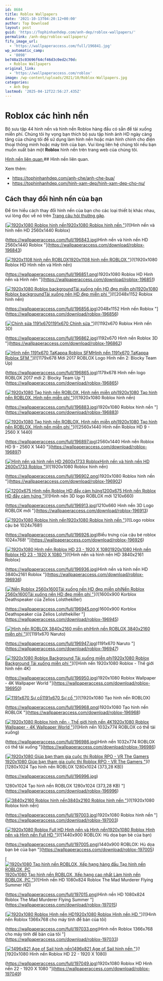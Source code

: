 ```yaml
---
id: 8684
title: Roblox Wallpapers
date: '2021-10-13T04:20:12+00:00'
author: Top Download
layout: post
guid: 'https://Tophinhanhdep.com/anh-dep/roblox-wallpapers/'
permalink: /anh-dep/roblox-wallpapers/
fifu_image_url:
  - 'https://wallpaperaccess.com/full/196841.jpg'
wp_automatic_camp:
  - '8098'
be748a15c03696f64cf46d3c0ed2c70d:
  - Roblox Wallpapers
original_link:
  - 'https://wallpaperaccess.com/roblox'
image: /wp-content/uploads/2021/10/Roblox-Wallpapers.jpg
categories:
  - Ảnh Đẹp
lastmod: '2025-04-12T22:56:27.435Z'
---
```

# Roblox các hình nền

Bộ sưu tập 44 hình nền và hình nền Roblox hàng đầu có sẵn để tải xuống miễn phí. Chúng tôi hy vọng bạn thích bộ sưu tập hình ảnh HD ngày càng tăng của chúng tôi để sử dụng làm hình nền hoặc màn hình chính cho điện thoại thông minh hoặc máy tính của bạn. Vui lòng liên hệ chúng tôi nếu bạn muốn xuất bản một **Roblox** hình nền trên trang web của chúng tôi.

[Hình nền liên quan ](#related) ## Hình nền liên quan.

   
 Xem thêm:

   
- <https://tophinhanhdep.com/anh-che/anh-che-bua/>
- <https://tophinhanhdep.com/hinh-xam-dep/hinh-xam-dep-cho-nu/>

## Cách thay đổi hình nền của bạn

Để tìm hiểu cách thay đổi hình nền của bạn cho các loại thiết bị khác nhau, vui lòng đọc về nó trên [Trang câu hỏi thường gặp](https://tophinhanhdep.com/faq/).

  
[[![1920x1080 Roblox hình nền](https://wallpaperaccess.com/full/196841.jpg)1920x1080 Roblox hình nền "](https://wallpaperaccess.com/download/roblox-196841)](![Hình nền và hình nền HD 2560x1440 Roblox)

(https://wallpaperaccess.com/full/196843.jpg)Hình nền và hình nền HD 2560x1440 Roblox "](https://wallpaperaccess.com/download/roblox-196843)

[[![1920x1108 hình nền ROBLOX](https://wallpaperaccess.com/full/196844.jpg)1920x1108 hình nền ROBLOX "](https://wallpaperaccess.com/download/roblox-196844)](![1920x1080 Roblox HD Hình nền và Hình nền)

(https://wallpaperaccess.com/full/196851.png)1920x1080 Roblox HD Hình nền và Hình nền "](https://wallpaperaccess.com/download/roblox-196851)

[[![1920x1080 Roblox backgroundTải xuống nền HD đẹp miễn phí](https://wallpaperaccess.com/full/196855.jpg)1920x1080 Roblox backgroundTải xuống nền HD đẹp miễn phí "](https://wallpaperaccess.com/download/roblox-196855)](![2048x1152 Roblox hình nền)

(https://wallpaperaccess.com/full/196856.jpg)2048x1152 Hình nền Roblox "](https://wallpaperaccess.com/download/roblox-196856)

[[![Chỉnh sửa 1191x670](https://wallpaperaccess.com/full/196861.jpg)1191x670 Chỉnh sửa "](https://wallpaperaccess.com/download/roblox-196861)](![1192x670 Roblox Hình nền 3D)

(https://wallpaperaccess.com/full/196862.jpg)1192x670 Hình nền Roblox 3D "](https://wallpaperaccess.com/download/roblox-196862)

[[![Hình nền 1191x670 TaKappa Roblox SFM](https://wallpaperaccess.com/full/196863.jpg)Hình nền 1191x670 TaKappa Roblox SFM "](https://wallpaperaccess.com/download/roblox-196863)](![1179x678 Mới 2017 ROBLOX Logo Hình nền 2: Blocky Team Up)

(https://wallpaperaccess.com/full/196865.jpg)1179x678 Hình nền logo ROBLOX 2017 mới 2: Blocky Team Up "](https://wallpaperaccess.com/download/roblox-196865)

[[![1920x1080 Tạo hình nền ROBLOX.  Hình nền miễn phí](https://wallpaperaccess.com/full/196882.jpg)1920x1080 Tạo hình nền ROBLOX. Hình nền miễn phí "](https://wallpaperaccess.com/download/roblox-196882)](![1920x1080 Roblox hình nền)

(https://wallpaperaccess.com/full/196883.jpg)1920x1080 Roblox hình nền "](https://wallpaperaccess.com/download/roblox-196883)

[[![1920x1080 Tạo hình nền ROBLOX.  Hình nền miễn phí](https://wallpaperaccess.com/full/196891.png)1920x1080 Tạo hình nền ROBLOX. Hình nền miễn phí "](https://wallpaperaccess.com/download/roblox-196891)](![2560x1440 Hình nền Roblox HD 9 - 2560 X 1440)

(https://wallpaperaccess.com/full/196897.jpg)2560x1440 Hình nền Roblox HD 9 - 2560 X 1440 "](https://wallpaperaccess.com/download/roblox-196897)

[[![Hình nền và hình nền HD 2600x1733 Roblox](https://wallpaperaccess.com/full/196901.jpg)Hình nền và hình nền HD 2600x1733 Roblox "](https://wallpaperaccess.com/download/roblox-196901)](![1920x1080 Roblox hình nền)

(https://wallpaperaccess.com/full/196902.png)1920x1080 Roblox hình nền "](https://wallpaperaccess.com/download/roblox-196902)

[[![1200x675 Hình nền Roblox HD đầy cảm hứng](https://wallpaperaccess.com/full/196912.jpg)1200x675 Hình nền Roblox HD đầy cảm hứng "](https://wallpaperaccess.com/download/roblox-196912)](![Hình nền 3D logo ROBLOX mới 1210x660)

(https://wallpaperaccess.com/full/196913.jpg)1210x660 Hình nền 3D Logo ROBLOX mới "](https://wallpaperaccess.com/download/roblox-196913)

[[![1920x1080 Roblox hình nền](https://wallpaperaccess.com/full/196923.jpg)1920x1080 Roblox hình nền "](https://wallpaperaccess.com/download/roblox-196923)](![Logo roblox cậu bé 1024x768!)

(https://wallpaperaccess.com/full/196926.jpg)Biểu trưng của cậu bé roblox 1024x768! "](https://wallpaperaccess.com/download/roblox-196926)

[[![1920x1080 Hình nền Roblox HD 23 - 1920 X 1080](https://wallpaperaccess.com/full/196933.jpg)1920x1080 Hình nền Roblox HD 23 - 1920 X 1080 "](https://wallpaperaccess.com/download/roblox-196933)](![Hình nền và hình nền HD 3840x2161 Roblox)

(https://wallpaperaccess.com/full/196936.jpg)Hình nền và hình nền HD 3840x2161 Roblox "](https://wallpaperaccess.com/download/roblox-196936)

[[![Nền Roblox 2560x1600Tải xuống nền HD đẹp miễn phí](https://wallpaperaccess.com/full/196938.jpg)Nền Roblox 2560x1600Tải xuống nền HD đẹp miễn phí "](https://wallpaperaccess.com/download/roblox-196938)](![1600x900 Korblox Deathspeaker của Zelios Lolsthekiller)

(https://wallpaperaccess.com/full/196945.png)1600x900 Korblox Deathspeaker của Zelios Lolsthekiller "](https://wallpaperaccess.com/download/roblox-196945)

[[![Hình nền ROBLOX 3840x2160 miễn phí](https://wallpaperaccess.com/full/196946.jpg)Hình nền ROBLOX 3840x2160 miễn phí "](https://wallpaperaccess.com/download/roblox-196946)](![1191x670 Naruto)

(https://wallpaperaccess.com/full/196947.jpg)1191x670 Naruto "](https://wallpaperaccess.com/download/roblox-196947)

[[![1920x1080 Roblox Background Tải xuống miễn phí](https://wallpaperaccess.com/full/196949.jpg)1920x1080 Roblox Background Tải xuống miễn phí "](https://wallpaperaccess.com/download/roblox-196949)](![Hình nền 1920x1080 Roblox - Thế giới hình nền 4K)

(https://wallpaperaccess.com/full/196950.jpg)1920x1080 Roblox Wallpaper - 4K Wallpaper World "](https://wallpaperaccess.com/download/roblox-196950)

[[![1191x670 Sự cố](https://wallpaperaccess.com/full/196966.jpg)1191x670 Sự cố "](https://wallpaperaccess.com/download/roblox-196966)](![1920x1080 Tạo hình nền ROBLOX)

(https://wallpaperaccess.com/full/196968.png)1920x1080 Tạo hình nền ROBLOX "](https://wallpaperaccess.com/download/roblox-196968)

[[![1920x1080 Roblox hình nền - Thế giới hình nền 4K](https://wallpaperaccess.com/full/196981.jpg)1920x1080 Roblox Wallpaper - 4K Wallpaper World "](https://wallpaperaccess.com/download/roblox-196981)](![Hình nền 1032x774 ROBLOX có thể tải xuống)

(https://wallpaperaccess.com/full/196986.jpg)Hình nền 1032x774 ROBLOX có thể tải xuống "](https://wallpaperaccess.com/download/roblox-196986)

[[![1920x1080 Giúp bạn tham gia cuộc thi Roblox RPO - VR The Gamers](https://wallpaperaccess.com/full/196990.jpg)1920x1080 Giúp bạn tham gia cuộc thi Roblox RPO - VR The Gamers "](https://wallpaperaccess.com/download/roblox-196990)](![1280x1024 Tạo hình nền ROBLOX 1280x1024 (373,28 KB))

(https://wallpaperaccess.com/full/196996.jpg)

1280x1024 Tạo hình nền ROBLOX 1280x1024 (373,28 KB) "](https://wallpaperaccess.com/download/roblox-196996)

[[![3840x2160 Roblox hình nền](https://wallpaperaccess.com/full/196998.jpg)3840x2160 Roblox hình nền "](https://wallpaperaccess.com/download/roblox-196998)](![1920x1080 Roblox hình nền)

(https://wallpaperaccess.com/full/197003.jpg)1920x1080 Roblox hình nền "](https://wallpaperaccess.com/download/roblox-197003)

[[![1920x1080 Roblox Full HD Hình nền và Hình nền](https://wallpaperaccess.com/full/197004.jpg)1920x1080 Roblox Hình nền và Hình nền Full HD "](https://wallpaperaccess.com/download/roblox-197004)](![1440x900 ROBLOX: Hù dọa bạn bè của bạn)

(https://wallpaperaccess.com/full/197005.png)1440x900 ROBLOX: Hù dọa bạn bè của bạn "](https://wallpaperaccess.com/download/roblox-197005)

[[![1920x1080 Tạo hình nền ROBLOX, Xếp hạng hàng đầu Tạo hình nền ROBLOX, PC](https://wallpaperaccess.com/full/197010.jpg)1920x1080 Tạo hình nền ROBLOX, Xếp hạng cao nhất Làm hình nền ROBLOX, PC "](https://wallpaperaccess.com/download/roblox-197010)](![Hình nền HD 1080x824 Roblox The Mad Murderer Flying Summer HD)

(https://wallpaperaccess.com/full/197015.png)Hình nền HD 1080x824 Roblox The Mad Murderer Flying Summer "](https://wallpaperaccess.com/download/roblox-197015)

[[![1920x1080 Roblox Hình nền HD](https://wallpaperaccess.com/full/197022.png)1920x1080 Roblox Hình nền HD "](https://wallpaperaccess.com/download/roblox-197022)](![Hình nền Roblox 1366x768 cho máy tính để bàn của tôi)

(https://wallpaperaccess.com/full/197033.png)Hình nền Roblox 1366x768 cho máy tính để bàn của tôi "](https://wallpaperaccess.com/download/roblox-197033)

[[![1496x821 Age of Sail hình nền](https://wallpaperaccess.com/full/197038.png)1496x821 Age of Sail hình nền "](https://wallpaperaccess.com/download/roblox-197038)](![1920x1080 Hình nền Roblox HD 22 - 1920 X 1080)

(https://wallpaperaccess.com/full/197049.jpg)1920x1080 Roblox HD Hình nền 22 - 1920 X 1080 "](https://wallpaperaccess.com/download/roblox-197049)
